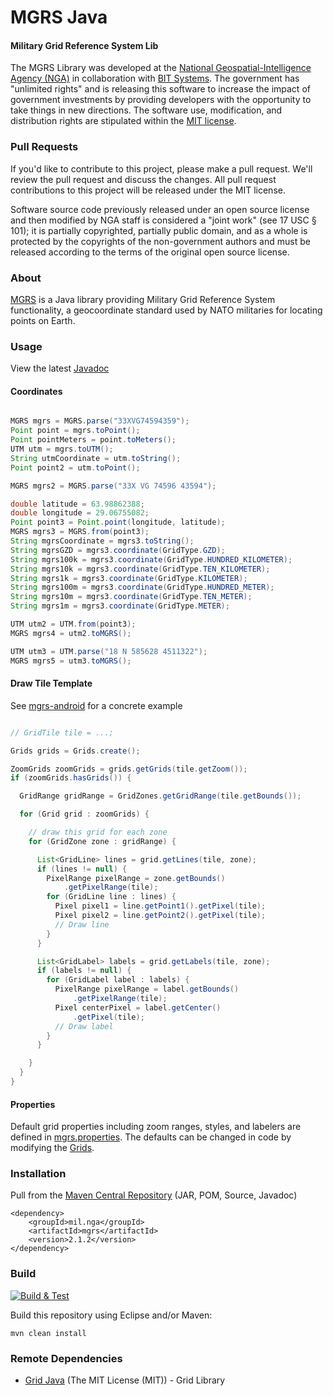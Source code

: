 # MGRS Java

#### Military Grid Reference System Lib ####

The MGRS Library was developed at the [National Geospatial-Intelligence Agency (NGA)](http://www.nga.mil/) in collaboration with [BIT Systems](https://www.caci.com/bit-systems/). The government has "unlimited rights" and is releasing this software to increase the impact of government investments by providing developers with the opportunity to take things in new directions. The software use, modification, and distribution rights are stipulated within the [MIT license](http://choosealicense.com/licenses/mit/).

### Pull Requests ###
If you'd like to contribute to this project, please make a pull request. We'll review the pull request and discuss the changes. All pull request contributions to this project will be released under the MIT license.

Software source code previously released under an open source license and then modified by NGA staff is considered a "joint work" (see 17 USC § 101); it is partially copyrighted, partially public domain, and as a whole is protected by the copyrights of the non-government authors and must be released according to the terms of the original open source license.

### About ###

[MGRS](http://ngageoint.github.io/mgrs-java/) is a Java library providing Military Grid Reference System functionality, a geocoordinate standard used by NATO militaries for locating points on Earth.

### Usage ###

View the latest [Javadoc](http://ngageoint.github.io/mgrs-java/docs/api/)

#### Coordinates ####

```java

MGRS mgrs = MGRS.parse("33XVG74594359");
Point point = mgrs.toPoint();
Point pointMeters = point.toMeters();
UTM utm = mgrs.toUTM();
String utmCoordinate = utm.toString();
Point point2 = utm.toPoint();

MGRS mgrs2 = MGRS.parse("33X VG 74596 43594");

double latitude = 63.98862388;
double longitude = 29.06755082;
Point point3 = Point.point(longitude, latitude);
MGRS mgrs3 = MGRS.from(point3);
String mgrsCoordinate = mgrs3.toString();
String mgrsGZD = mgrs3.coordinate(GridType.GZD);
String mgrs100k = mgrs3.coordinate(GridType.HUNDRED_KILOMETER);
String mgrs10k = mgrs3.coordinate(GridType.TEN_KILOMETER);
String mgrs1k = mgrs3.coordinate(GridType.KILOMETER);
String mgrs100m = mgrs3.coordinate(GridType.HUNDRED_METER);
String mgrs10m = mgrs3.coordinate(GridType.TEN_METER);
String mgrs1m = mgrs3.coordinate(GridType.METER);

UTM utm2 = UTM.from(point3);
MGRS mgrs4 = utm2.toMGRS();

UTM utm3 = UTM.parse("18 N 585628 4511322");
MGRS mgrs5 = utm3.toMGRS();

```

#### Draw Tile Template ####

See [mgrs-android](https://github.com/ngageoint/mgrs-android) for a concrete example

```java

// GridTile tile = ...;

Grids grids = Grids.create();

ZoomGrids zoomGrids = grids.getGrids(tile.getZoom());
if (zoomGrids.hasGrids()) {

  GridRange gridRange = GridZones.getGridRange(tile.getBounds());

  for (Grid grid : zoomGrids) {

    // draw this grid for each zone
    for (GridZone zone : gridRange) {

      List<GridLine> lines = grid.getLines(tile, zone);
      if (lines != null) {
        PixelRange pixelRange = zone.getBounds()
            .getPixelRange(tile);
        for (GridLine line : lines) {
          Pixel pixel1 = line.getPoint1().getPixel(tile);
          Pixel pixel2 = line.getPoint2().getPixel(tile);
          // Draw line
        }
      }

      List<GridLabel> labels = grid.getLabels(tile, zone);
      if (labels != null) {
        for (GridLabel label : labels) {
          PixelRange pixelRange = label.getBounds()
              .getPixelRange(tile);
          Pixel centerPixel = label.getCenter()
              .getPixel(tile);
          // Draw label
        }
      }

    }
  }
}

```

#### Properties ####

Default grid properties including zoom ranges, styles, and labelers are defined in [mgrs.properties](https://github.com/ngageoint/mgrs-java/blob/master/src/main/resources/mgrs.properties). The defaults can be changed in code by modifying the [Grids](https://github.com/ngageoint/mgrs-java/blob/master/src/main/java/mil/nga/mgrs/grid/Grids.java).

### Installation ###

Pull from the [Maven Central Repository](http://search.maven.org/#artifactdetails|mil.nga|mgrs|2.1.2|jar) (JAR, POM, Source, Javadoc)

    <dependency>
        <groupId>mil.nga</groupId>
        <artifactId>mgrs</artifactId>
        <version>2.1.2</version>
    </dependency>

### Build ###

[![Build & Test](https://github.com/ngageoint/mgrs-java/workflows/Build%20&%20Test/badge.svg)](https://github.com/ngageoint/mgrs-java/actions/workflows/build-test.yml)

Build this repository using Eclipse and/or Maven:

    mvn clean install

### Remote Dependencies ###

* [Grid Java](https://github.com/ngageoint/grid-java) (The MIT License (MIT)) - Grid Library

